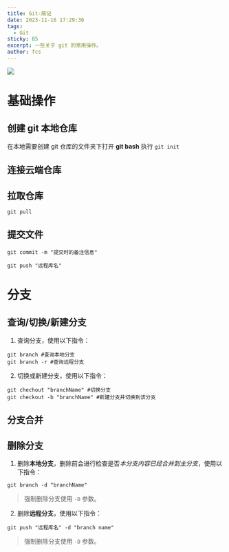 ```yaml
---
title: Git-简记
date: 2023-11-16 17:29:36
tags:
  - Git
sticky: 85
excerpt: 一些关于 git 的常用操作。
author: fcs
---
```

![](https://picsum.photos/800/250)
# 基础操作
## 创建 git 本地仓库
在本地需要创建 git 仓库的文件夹下打开 **git bash** 执行 `git init`
## 连接云端仓库

## 拉取仓库

```shell
git pull
```
## 提交文件


```shell
git commit -m "提交时的备注信息"
```

```shell
git push "远程库名" 
```
# 分支

## 查询/切换/新建分支

1. 查询分支，使用以下指令：

```shell
git branch #查询本地分支
git branch -r #查询远程分支
```

2. 切换或新建分支，使用以下指令：
```shell
git chechout "branchName" #切换分支
git checkout -b "branchName" #新建分支并切换到该分支
```
## 分支合并
## 删除分支

1. 删除**本地分支**，删除前会进行检查是否*本分支内容已经合并到主分支*，使用以下指令：
```shell
git branch -d "branchName"
```
> 强制删除分支使用 `-D` 参数。

2. 删除**远程分支**，使用以下指令：
```shell
git push "远程库名" -d "branch name" 
```
> 强制删除分支使用 `-D` 参数。

